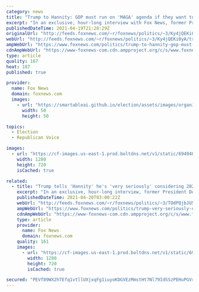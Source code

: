 ```yaml
---
category: news
title: "Trump to Hannity: GOP must run on 'MAGA' agenda if they want to retake Congress in 2022"
excerpt: "In an exclusive, hour-long interview with Fox News, former President Donald J. Trump will tell host Sean Hannity that the future of the Republican Party hinges on whether it can coalesce behind the \"Make America Great\" platform that brought new voters into the 'big tent' in both 2016 and 2020."
publishedDateTime: 2021-04-19T21:28:29Z
originalUrl: "http://feeds.foxnews.com/~r/foxnews/politics/~3/Ky4jQEKi0yA/trump-to-hannity-gop-must-run-on-maga-agenda-if-they-want-to-retake-congress-in-2022"
webUrl: "http://feeds.foxnews.com/~r/foxnews/politics/~3/Ky4jQEKi0yA/trump-to-hannity-gop-must-run-on-maga-agenda-if-they-want-to-retake-congress-in-2022"
ampWebUrl: "https://www.foxnews.com/politics/trump-to-hannity-gop-must-run-on-maga-agenda-if-they-want-to-retake-congress-in-2022.amp"
cdnAmpWebUrl: "https://www-foxnews-com.cdn.ampproject.org/c/s/www.foxnews.com/politics/trump-to-hannity-gop-must-run-on-maga-agenda-if-they-want-to-retake-congress-in-2022.amp"
type: article
quality: 167
heat: 187
published: true

provider:
  name: Fox News
  domain: foxnews.com
  images:
    - url: "https://smartableai.github.io/election/assets/images/organizations/foxnews.com-50x50.jpg"
      width: 50
      height: 50

topics:
  - Election
  - Republican Voice

images:
  - url: "https://cf-images.us-east-1.prod.boltdns.net/v1/static/694940094001/8619b06d-38ca-4ec4-92ac-536fe858ead7/a00b6967-d2cf-4458-bab9-114c11417d46/1280x720/match/image.jpg"
    width: 1280
    height: 720
    isCached: true

related:
  - title: "Trump tells 'Hannity' he's 'very seriously' considering 2024 run, misses 'helping people' the most"
    excerpt: "In an exclusive, hour-long interview, former President Donald Trump told \"Hannity\" Monday that he will \"very seriously\" consider running again in 2024 if the Republican Party can \"get the right people\" on Capitol Hill."
    publishedDateTime: 2021-04-20T03:00:22Z
    webUrl: "http://feeds.foxnews.com/~r/foxnews/politics/~3/TOdPQjbJU5M/trump-very-seriously-considering-2024-presidential-run"
    ampWebUrl: "https://www.foxnews.com/politics/trump-very-seriously-considering-2024-presidential-run.amp"
    cdnAmpWebUrl: "https://www-foxnews-com.cdn.ampproject.org/c/s/www.foxnews.com/politics/trump-very-seriously-considering-2024-presidential-run.amp"
    type: article
    provider:
      name: Fox News
      domain: foxnews.com
    quality: 161
    images:
      - url: "https://cf-images.us-east-1.prod.boltdns.net/v1/static/694940094001/f5a7a30f-970d-4863-a9db-6656f89b1f15/83fd05b4-31f3-4769-a5fe-952f2229a468/1280x720/match/image.jpg"
        width: 1280
        height: 720
        isCached: true

secured: "PEVf89WX2hTEfq1vtllUXjxqFg1iuyoKDGVEzMmstHt7Nl79IdSSzPEHuPGVrWRDgJFLxtWx7NQs7mruxGHoDJQUMfCWsUjOOIxxlnK55o7fd0S4shn6m/1RpgVGH858Fj1UxQrwhPqZ0V4G9UwZvwzCI8tPnc1odZwYMKSNsAz2U4MHHpLZXzlb8WLQRAjItRTcLbzZyQ/RzefxXZc0jftZMT+NoZd17JrutCXAnSZl7Q4ClHfBvBGRytVu5b6bPubtbg63hUhhG5vod7r2ECrv+IbVzkGdpKCGcXmvE5muHILN+g/94MZjULb8/iq7NTi8Qfm6/7MroSQWH7RJX+XRehWczQ8ttkLzUjLqAfE=;UOYzIGmlcMBq4eeiynRwug=="
---
```


